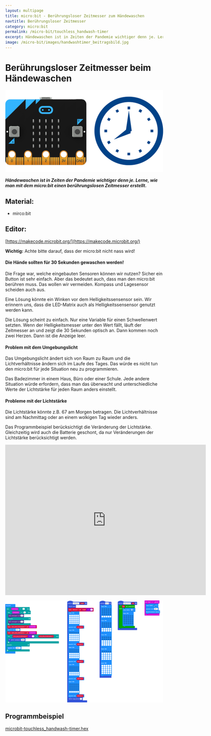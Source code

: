 ```yaml
---
layout: multipage
title: micro:bit - Berührungsloser Zeitmesser zum Händewaschen
navtitle: Berührungsloser Zeitmesser
category: micro:bit
permalink: /micro-bit/touchless_handwash-timer
excerpt: Händewaschen ist in Zeiten der Pandemie wichtiger denn je. Lerne, wie man mit dem micro:bit einen berührungslosen Zeitmesser erstellt.
image: /micro-bit/images/handwashtimer_beitragsbild.jpg
---
```


# Berührungsloser Zeitmesser beim Händewaschen

![](images/handwashtimer_beitragsbild.jpg)

_**Händewaschen ist in Zeiten der Pandemie wichtiger denn je. Lerne, wie man mit dem micro:bit einen berührungslosen Zeitmesser erstellt.**_

## Material:

+ mirco:bit

## Editor:

[https://makecode.microbit.org/](https://makecode.microbit.org/)

<div class="alert alert-info" role="alert">
<b>Wichtig:</b> Achte bitte darauf, dass der micro:bit nicht nass wird!
</div>

<!--Anleitung -->
#### Die Hände sollten für 30 Sekunden gewaschen werden!

Die Frage war, welche eingebauten Sensoren können wir nutzen?
Sicher ein Button ist sehr einfach. Aber das bedeutet auch, dass man den micro:bit berühren muss. Das wollen wir vermeiden. Kompass und Lagesensor scheiden auch aus.

Eine Lösung könnte ein Winken vor dem Helligkeitssensensor sein. Wir erinnern uns, dass die LED-Matrix auch als Helligkeitssensensor genutzt werden kann.

Die Lösung scheint zu einfach. Nur eine Variable für einen Schwellenwert setzten. Wenn der Helligkeitsmesser unter den Wert fällt, läuft der Zeitmesser an und zeigt die 30 Sekunden optisch an. Dann kommen noch zwei Herzen. Dann ist die Anzeige leer.

#### Problem mit dem Umgebungslicht
Das Umgebungslicht ändert sich von Raum zu Raum und
die Lichtverhältnisse ändern sich im Laufe des Tages. Das würde es nicht tun den micro:bit für jede Situation neu zu programmieren.

Das Badezimmer in einem Haus, Büro oder einer Schule. Jede andere Situation würde erfordern, dass man das überwacht und unterschiedliche Werte der Lichtstärke für jeden Raum anders einstellt.

#### Probleme mit der Lichtstärke
Die Lichtstärke könnte z.B. 67 am Morgen betragen.
Die Lichtverhältnisse sind am Nachmittag oder an einem wolkigen Tag wieder anders.

Das Programmbeispiel berücksichtigt die Veränderung der Lichtstärke. Gleichzeitig wird auch die Batterie geschont, da nur Veränderungen der Lichtstärke berücksichtigt werden.
<!--Anleitung Ende-->

<div class="hidden-print">
<iframe src="https://player.vimeo.com/video/453672586" width="640" height="480" frameborder="0" allow="autoplay; fullscreen" allowfullscreen></iframe>
</div>

![](images/microbit-Screenshot_touchless_handwash-timer.png)

## Programmbeispiel
[microbit-touchless_handwash-timer.hex](appendix/microbit-touchless_handwash-handwashtimer.hex)
